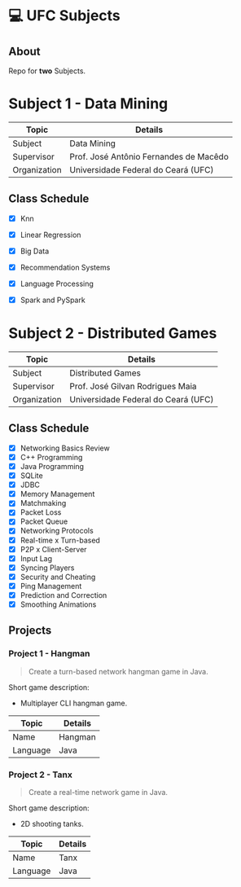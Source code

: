 #  :computer: UFC Subjects

## About
Repo for **two** Subjects.  

# Subject 1 - Data Mining
| Topic | Details |
|-------|-----------|
| Subject | Data Mining |
| Supervisor | Prof. José Antônio Fernandes de Macêdo |
| Organization | Universidade Federal do Ceará (UFC) |

## Class Schedule
  - [x] Knn
  - [x] Linear Regression
  - [x] Big Data
  - [x] Recommendation Systems
  - [x] Language Processing
  - [x] Spark and PySpark


# Subject 2 - Distributed Games
| Topic | Details |
|-------|-----------|
| Subject | Distributed Games |
| Supervisor | Prof. José Gilvan Rodrigues Maia |
| Organization | Universidade Federal do Ceará (UFC) |

## Class Schedule
  - [x] Networking Basics Review
  - [x] C++ Programming
  - [x] Java Programming
  - [x] SQLite
  - [x] JDBC
  - [x] Memory Management
  - [x] Matchmaking
  - [x] Packet Loss
  - [x] Packet Queue
  - [x] Networking Protocols
  - [x] Real-time x Turn-based
  - [x] P2P x Client-Server
  - [x] Input Lag
  - [x] Syncing Players
  - [x] Security and Cheating
  - [x] Ping Management
  - [x] Prediction and Correction
  - [x] Smoothing Animations
  
## Projects  
### Project 1 - Hangman  
> Create a turn-based network hangman game in Java.

Short game description:  
 - Multiplayer CLI hangman game.

| Topic | Details |
|-------|-----------|
| Name | Hangman |
| Language | Java |

### Project 2 - Tanx
> Create a real-time network game in Java.

Short game description:  
 - 2D shooting tanks.

| Topic | Details |
|-------|-----------|
| Name | Tanx |
| Language | Java |
